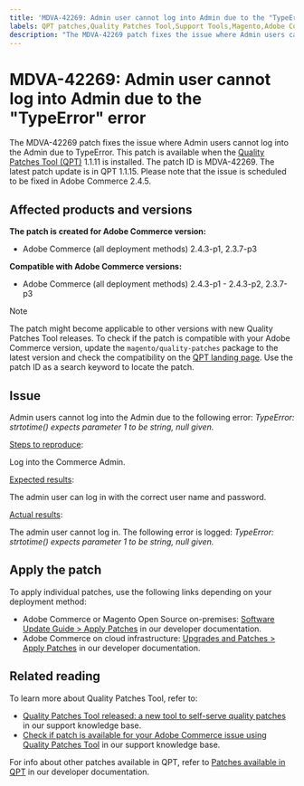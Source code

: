 ```yaml
---
title: 'MDVA-42269: Admin user cannot log into Admin due to the "TypeError" error'
labels: QPT patches,Quality Patches Tool,Support Tools,Magento,Adobe Commerce,cloud infrastructure,on-premises,QPT 1.1.11,QPT 1.1.15,Admin,login,TypeError,2.3.7-p3,2.4.3-p1,2.4.3-p2,2.4.4
description: "The MDVA-42269 patch fixes the issue where Admin users cannot log into the Admin due to TypeError. This patch is available when the [Quality Patches Tool (QPT)](https://support.magento.com/hc/en-us/articles/360047139492) 1.1.11 is installed.  The patch ID is MDVA-42269.  The latest patch update is in QPT 1.1.15. Please note that the issue is scheduled to be fixed in Adobe Commerce 2.4.5."
---
```


# MDVA-42269: Admin user cannot log into Admin due to the "TypeError" error

The MDVA-42269 patch fixes the issue where Admin users cannot log into the Admin due to TypeError. This patch is available when the [Quality Patches Tool (QPT)](https://support.magento.com/hc/en-us/articles/360047139492) 1.1.11 is installed.  The patch ID is MDVA-42269.  The latest patch update is in QPT 1.1.15. Please note that the issue is scheduled to be fixed in Adobe Commerce 2.4.5.

## Affected products and versions

**The patch is created for Adobe Commerce version:**

* Adobe Commerce (all deployment methods) 2.4.3-p1, 2.3.7-p3

**Compatible with Adobe Commerce versions:**

* Adobe Commerce (all deployment methods) 2.4.3-p1 - 2.4.3-p2, 2.3.7-p3

>[!NOTE]
>
>The patch might become applicable to other versions with new Quality Patches Tool releases. To check if the patch is compatible with your Adobe Commerce version, update the `magento/quality-patches` package to the latest version and check the compatibility on the [QPT landing page](https://devdocs.magento.com/quality-patches/tool.html#patch-grid). Use the patch ID as a search keyword to locate the patch.

## Issue

Admin users cannot log into the Admin due to the following error: *TypeError: strtotime() expects parameter 1 to be string, null given.*

<u>Steps to reproduce</u>:

Log into the Commerce Admin.

<u>Expected results</u>:

The admin user can log in with the correct user name and password.

<u>Actual results</u>:

The admin user cannot log in. The following error is logged: *TypeError: strtotime() expects parameter 1 to be string, null given.*

## Apply the patch

To apply individual patches, use the following links depending on your deployment method:

* Adobe Commerce or Magento Open Source on-premises: [Software Update Guide > Apply Patches](https://devdocs.magento.com/guides/v2.4/comp-mgr/patching/mqp.html) in our developer documentation.
* Adobe Commerce on cloud infrastructure: [Upgrades and Patches > Apply Patches](https://devdocs.magento.com/cloud/project/project-patch.html) in our developer documentation.

## Related reading

To learn more about Quality Patches Tool, refer to:

* [Quality Patches Tool released: a new tool to self-serve quality patches](https://support.magento.com/hc/en-us/articles/360047139492) in our support knowledge base.
* [Check if patch is available for your Adobe Commerce issue using Quality Patches Tool](https://support.magento.com/hc/en-us/articles/360047125252) in our support knowledge base.

For info about other patches available in QPT, refer to [Patches available in QPT](https://devdocs.magento.com/quality-patches/tool.html#patch-grid) in our developer documentation.